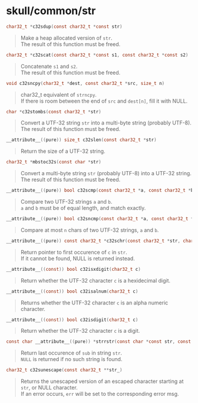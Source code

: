 # skull/common/str

```c
char32_t *c32sdup(const char32_t *const str)
```

> Make a heap allocated version of `str`.
> \
> The result of this function must be freed.

```c
char32_t *c32scat(const char32_t *const s1, const char32_t *const s2)
```

> Concatenate `s1` and `s2`.
> \
> The result of this function must be freed.

```c
void c32sncpy(char32_t *dest, const char32_t *src, size_t n)
```

> char32_t equivalent of `strncpy`.
> \
> If there is room between the end of `src` and `dest[n]`, fill it with NULL.

```c
char *c32stombs(const char32_t *str)
```

> Convert a UTF-32 string `str` into a multi-byte string (probably UTF-8).
> \
> The result of this function must be freed.

```c
__attribute__((pure)) size_t c32slen(const char32_t *str)
```

> Return the size of a UTF-32 string.

```c
char32_t *mbstoc32s(const char *str)
```

> Convert a multi-byte string `str` (probably UTF-8) into a UTF-32 string.
> \
> The result of this function must be freed.

```c
__attribute__((pure)) bool c32scmp(const char32_t *a, const char32_t *b)
```

> Compare two UTF-32 strings `a` and `b`.
> \
> `a` and `b` must be of equal length, and match exactly.

```c
__attribute__((pure)) bool c32sncmp(const char32_t *a, const char32_t *b, size_t n)
```

> Compare at most `n` chars of two UTF-32 strings, `a` and `b`.

```c
__attribute__((pure)) const char32_t *c32schr(const char32_t *str, char32_t c)
```

> Return pointer to first occurence of `c` in `str`.
> \
> If it cannot be found, NULL is returned instead.

```c
__attribute__((const)) bool c32isxdigit(char32_t c)
```

> Return whether the UTF-32 character `c` is a hexidecimal digit.

```c
__attribute__((const)) bool c32isalnum(char32_t c)
```

> Returns whether the UTF-32 character `c` is an alpha numeric character.

```c
__attribute__((const)) bool c32isdigit(char32_t c)
```

> Return whether the UTF-32 character `c` is a digit.

```c
const char __attribute__((pure)) *strrstr(const char *const str, const char *const sub)
```

> Return last occurence of `sub` in string `str`.
> \
> `NULL` is returned if no such string is found.

```c
char32_t c32sunescape(const char32_t **str_)
```

> Returns the unescaped version of an escaped character starting at `str`, or NULL character.
> \
> If an error occurs, `err` will be set to the corresponding error msg.

